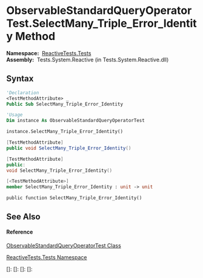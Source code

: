 # ObservableStandardQueryOperatorTest.SelectMany\_Triple\_Error\_Identity Method

**Namespace:**  [ReactiveTests.Tests](ReactiveTests.Tests\ReactiveTests.Tests.md)  
**Assembly:**  Tests.System.Reactive (in Tests.System.Reactive.dll)

## Syntax

```vb
'Declaration
<TestMethodAttribute> _
Public Sub SelectMany_Triple_Error_Identity
```

```vb
'Usage
Dim instance As ObservableStandardQueryOperatorTest

instance.SelectMany_Triple_Error_Identity()
```

```csharp
[TestMethodAttribute]
public void SelectMany_Triple_Error_Identity()
```

```c++
[TestMethodAttribute]
public:
void SelectMany_Triple_Error_Identity()
```

```fsharp
[<TestMethodAttribute>]
member SelectMany_Triple_Error_Identity : unit -> unit 
```

```jscript
public function SelectMany_Triple_Error_Identity()
```

## See Also

#### Reference

[ObservableStandardQueryOperatorTest Class](ObservableStandardQueryOperatorTest\ObservableStandardQueryOperatorTest.md)

[ReactiveTests.Tests Namespace](ReactiveTests.Tests\ReactiveTests.Tests.md)

[]: 
[]: 
[]: 
[]: 